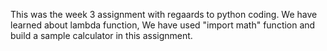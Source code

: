 This was the week 3 assignment with regaards to python coding.
We have learned about lambda function, We have used "import math" function and build a sample calculator in this assignment.
